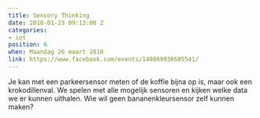 ```yaml
---
title: Sensory Thinking
date: 2018-01-23 09:13:00 Z
categories:
- iot
position: 6
when: Maandag 26 maart 2018
link: https://www.facebook.com/events/140869936605541/
---
```


Je kan met een parkeersensor meten of de koffie bijna op is, maar ook een krokodillenval. We spelen met alle mogelijk sensoren en kijken welke data we er kunnen uithalen. Wie wil geen bananenkleursensor zelf kunnen maken?
